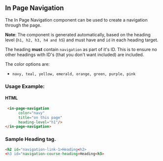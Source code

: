 ## In Page Navigation

The In Page Navigation component can be used to create a navigation through the page.

**Note**: The component is generated automatically, based on the heading level (`h1, h2, h3, h4 and h5`) and must have and `id` in each heading target.  

The heading **must** contain `navigation` as part of it's ID. This is to ensure no other headings with ID's (that you don't want included) are included.

The color options are:

- `navy, teal, yellow, emerald, orange, green, purple, pink`

### Usage Example:

#### HTML

```html
 <in-page-navigation
      color="navy"
      title="on this page"
      heading-level="h1"/>
</in-page-navigation>
```

### Sample Heading tag.

```html
<h2 id="navigation-link-1>Heading<h2>
<h3 id="navigation-course-heading>Heading<h3>
```